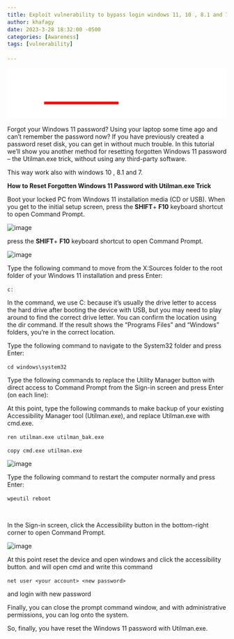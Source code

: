 ```yaml
---
title: Exploit vulnerability to bypass login windows 11, 10 , 8.1 and 7
author: khafagy
date: 2023-3-28 18:32:00 -0500
categories: [Awareness]
tags: [vulnerability]

---
```

![image](https://raw.githubusercontent.com/5afagy/5afagy.github.io/main/assets/image/image29.png)

Forgot your Windows 11 password? Using your laptop some time ago and can’t remember the password now? If you have previously created a password reset disk, you can get in without much trouble. In this tutorial we’ll show you another method for resetting forgotten Windows 11 password – the Utilman.exe trick, without using any third-party software.

This way work also with windows 10 , 8.1 and 7.

**How to Reset Forgotten Windows 11 Password with Utilman.exe Trick**

Boot your locked PC from Windows 11 installation media (CD or USB). When you get to the initial setup screen, press the **SHIFT**+ **F10** keyboard shortcut to open Command Prompt.



![image](https://user-images.githubusercontent.com/115117722/228717606-0c52638c-5c44-4e95-b11a-32624ed22e77.png)


press the **SHIFT**+ **F10** keyboard shortcut to open Command Prompt.


![image](https://user-images.githubusercontent.com/115117722/228718592-9b691645-c236-4433-b1bb-e3f71beebb93.png)


Type the following command to move from the X:Sources folder to the root folder of your Windows 11 installation and press Enter:

`c:`


In the command, we use C: because it’s usually the drive letter to access the hard drive after booting the device with USB, but you may need to play around to find the correct drive letter. You can confirm the location using the dir command. If the result shows the “Programs Files” and “Windows” folders, you’re in the correct location.

Type the following command to navigate to the System32 folder and press Enter:

`cd windows\system32`

Type the following commands to replace the Utility Manager button with direct access to Command Prompt from the Sign-in screen and press Enter (on each line):

At this point, type the following commands to make backup of your existing Accessibility Manager tool (Utilman.exe), and replace Utilman.exe with cmd.exe.

`ren utilman.exe utilman_bak.exe`

`copy cmd.exe utilman.exe`

![image](https://user-images.githubusercontent.com/115117722/228718849-8c3daf2f-a8df-4571-bd73-00391f467f20.png)



Type the following command to restart the computer normally and press Enter:

`wpeutil reboot`

<br>


In the Sign-in screen, click the Accessibility button in the bottom-right corner to open Command Prompt. 

![image](https://user-images.githubusercontent.com/115117722/228717939-20956b6b-bb53-49bb-9750-25591eb54b75.png)


At this point reset the device and open windows and click the accessibility button.
and will open cmd and write this command 

`net user <your account> <new password>`

and login with new password 
      
  

Finally, you can close the prompt command window, and with administrative permissions, you can log onto the system.

So, finally, you have reset the Windows 11 password with Utilman.exe. 
